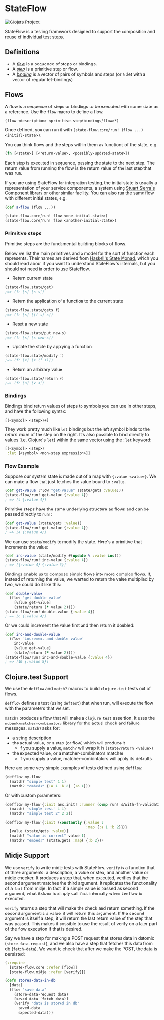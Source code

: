 # StateFlow

[![Clojars Project](https://img.shields.io/clojars/v/nubank/state-flow.svg)](https://clojars.org/nubank/state-flow)

StateFlow is a testing framework designed to support the composition and reuse of individual test steps.

## Definitions

* A [*flow*](#flows) is a sequence of steps or bindings.
* A [*step*](#primitive-steps) is a primitive step or flow.
* A [*binding*](#bindings) is a vector of pairs of symbols and steps (or a :let with a vector of regular let-bindings)

## Flows

A flow is a sequence of steps or bindings to be executed with some state as a
reference. Use the `flow` macro to define a flow:

```clojure
(flow <description> <primitive-step/bindings/flow>*)
```

Once defined, you can run it with `(state-flow.core/run! (flow ...) <initial-state>)`.

You can think flows and the steps within them as functions of the state, e.g.

```clojure
(fn [<state>] [<return-value>, <possibly-updated-state>])
```

Each step is executed in sequence, passing the state to the next step. The return value from running the flow is the return value of the last step that was run.

If you are using StateFlow for integration testing, the initial state is usually a representation of your service components,
a system using [Stuart Sierra's Component](https://github.com/stuartsierra/component) library or other similar facility. You can also run the same flow with different initial states, e.g.

```clojure
(def a-flow (flow ...))

(state-flow.core/run! flow <one-initial-state>)
(state-flow.core/run! flow <another-initial-state>)
```

### Primitive steps

Primitive steps are the fundamental building blocks of flows.

Below we list the main primitives and a model for the sort of function
each represents. Their names are derived from [Haskell's State
Monad](https://wiki.haskell.org/State_Monad), which you should read
about if you want to understand StateFlow's internals, but you should
not need in order to use StateFlow.

* Return current state

```clojure
(state-flow.state/get)
;=> (fn [s] [s s])
```

* Return the application of a function to the current state

```clojure
(state-flow.state/gets f)
;=> (fn [s] [(f s) s])
```

* Reset a new state

```clojure
(state-flow.state/put new-s)
;=> (fn [s] [s new-s])
```

* Update the state by applying a function

```clojure
(state-flow.state/modify f)
;=> (fn [s] [s (f s)])
```

* Return an arbitrary value

```clojure
(state-flow.state/return v)
;=> (fn [s] [v s])
```

### Bindings

Bindings bind return values of steps to symbols you can use in other steps, and have the following syntax:

`[(<symbol> <step>)+]`

They work pretty much like `let` bindings but the left symbol binds to the _return value_ of the step on the right.
It's also possible to bind directly to values (i.e. Clojure's `let`) within the same vector using the `:let` keyword:

```clojure
[(<symbol> <step>)
 :let [<symbol> <non-step expression>]]
 ```

### Flow Example

Suppose our system state is made out of a map with `{:value <value>}`. We can make a flow that just
fetches the value bound to `:value`.

```clojure
(def get-value (flow "get-value" (state/gets :value)))
(state-flow/run! get-value {:value 4})
; => [4 {:value 4}]
```

Primitive steps have the same underlying structure as flows and can be passed directly to `run!`:

```clojure
(def get-value (state/gets :value))
(state-flow/run! get-value {:value 4})
; => [4 {:value 4}]
```

We can use `state/modify` to modify the state. Here's a primitive that increments the value:

```clojure
(def inc-value (state/modify #(update % :value inc)))
(state-flow/run! inc-value {:value 4})
; => [{:value 4} {:value 5}]
```

Bindings enable us to compose simple flows into more complex flows.
If, instead of returning the value, we wanted to return the value
multiplied by two, we could do it like this:

```clojure
(def double-value
  (flow "get double value"
    [value get-value]
    (state/return (* value 2))))
(state-flow/run! double-value {:value 4})
; => [8 {:value 4}]
```

Or we could increment the value first and then return it doubled:

```clojure
(def inc-and-double-value
  (flow "increment and double value"
    inc-value
    [value get-value]
    (state/return (* value 2))))
(state-flow/run! inc-and-double-value {:value 4})
; => [10 {:value 5}]
```

## Clojure.test Support

We use the `defflow` and `match?` macros to build `clojure.test` tests
out of flows.

`defflow` defines a test (using `deftest`) that when
run, will execute the flow with the parameters that we set.

`match?` produces a flow that will make a `clojure.test` assertion. It
uses the
[`nubank/matcher-combinators`](https://github.com/nubank/matcher-combinators/)
library for the actual check and failure messages. `match?` asks for:

* a string description
* the actual value, or a step (or flow) which will produce it
  * if you supply a value, `match?` will wrap it in `(state/return <value>)`
* the expected value, or a matcher-combinators matcher
  * if you supply a value, matcher-combintators will apply its defaults

Here are some very simple examples of tests defined using `defflow`:

```clojure
(defflow my-flow
  (match? "simple test" 1 1)
  (match? "embeds" {:a 1 :b 2} {:a 1}))
```
Or with custom parameters:

```clojure
(defflow my-flow {:init aux.init! :runner (comp run! s/with-fn-validation)}
  (match? "simple test" 1 1)
  (match? "simple test 2" 2 2))
```

```clojure
(defflow my-flow {:init (constantly {:value 1
                                     :map {:a 1 :b 2}})}
  [value (state/gets :value)]
  (match? "value is correct" value 1)
  (match? "embeds" (state/gets :map) {:b 2}))
```

## Midje Support

We use `verify` to write midje tests with StateFlow. `verify` is a function that of three arguments: a description, a value or step, and another value or midje checker. It
produces a step that, when executed, verifies that the second argument matches the third argument. It replicates the functionality of a `fact` from midje.
In fact, if a simple value is passed as second argument, what it does is simply call `fact` internally when the flow is executed.

`verify` returns a step that will make the check and return something. If the second argument is a value, it will return this argument. If the second argument is itself a step, it will return the last return value of the step that was passed. This makes it possible to use the result of verify on a later part of the flow execution if that is desired.

Say we have a step for making a POST request that stores data in datomic (`store-data-request`),
and we also have a step that fetches this data from db (`fetch-data`). We want to check that after we make the POST, the data is persisted:

```clojure
(:require
  [state-flow.core :refer [flow]]
  [state-flow.midje :refer [verify]])

(defn stores-data-in-db
  [data]
  (flow "save data"
    (store-data-request data)
    [saved-data (fetch-data)]
    (verify "data is stored in db"
      saved-data
      expected-data)))
```
